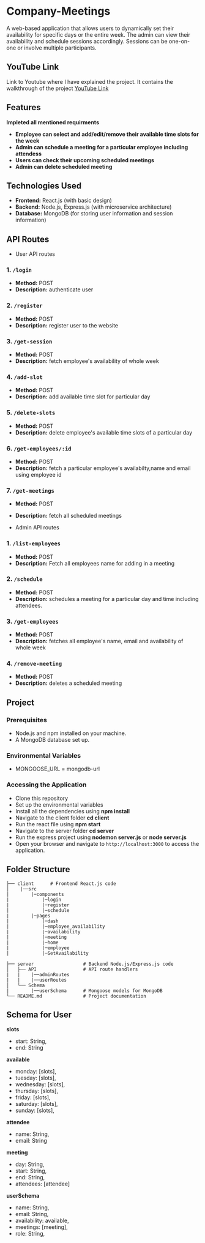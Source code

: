 # Company-Meetings

A web-based application that allows users to dynamically set their availability for specific days or the entire week. The admin can view their availability and schedule sessions accordingly. Sessions can be one-on-one or involve multiple participants.

## YouTube Link

Link to Youtube where I have explained the project. It contains the walkthrough of the project
[YouTube Link](https://youtu.be/mIa7glIovfE)

## Features

**Impleted all mentioned requirments**

- **Employee can select and add/edit/remove their available time slots for the week**
- **Admin can schedule a meeting for a particular employee including attendess**
- **Users can check their upcoming scheduled meetings**
- **Admin can delete scheduled meeting**

## Technologies Used

- **Frontend:** React.js (with basic design)
- **Backend:** Node.js, Express.js (with microservice architecture)
- **Database:** MongoDB (for storing user information and session information)

## API Routes

- User API routes

### 1. `/login`
- **Method:** POST
- **Description:** authenticate user

### 2. `/register`
- **Method:** POST
- **Description:** register user to the website

### 3. `/get-session`
- **Method:** POST
- **Description:** fetch employee's availability of whole week

### 4. `/add-slot`
- **Method:** POST
- **Description:** add available time slot for particular day

### 5. `/delete-slots`
- **Method:** POST
- **Description:** delete employee's available time slots of a particular day

### 6. `/get-employees/:id`
- **Method:** POST
- **Description:** fetch a particular employee's availabilty,name and email using employee id

### 7. `/get-meetings`
- **Method:** POST
- **Description:** fetch all scheduled meetings

- Admin API routes

### 1. `/list-employees`
- **Method:** POST
- **Description:** Fetch all employees name for adding in a meeting

### 2. `/schedule`
- **Method:** POST
- **Description:** schedules a meeting for a particular day and time including attendees.

### 3. `/get-employees`
- **Method:** POST
- **Description:** fetches all employee's name, email and availability of whole week

### 4. `/remove-meeting`
- **Method:** POST
- **Description:** deletes a scheduled meeting

## Project

### Prerequisites

- Node.js and npm installed on your machine.
- A MongoDB database set up.

### Environmental Variables

- MONGOOSE_URL = mongodb-url

### Accessing the Application

- Clone this repository
- Set up the environmental variables
- Install all the dependencies using **npm install**
- Navigate to the client folder **cd client**
- Run the react file using **npm start**
- Navigate to the server folder **cd server**
- Run the express project using **nodemon server.js** or **node server.js**
- Open your browser and navigate to `http://localhost:3000` to access the application.

## Folder Structure

```plaintext
├── client      # Frontend React.js code
│    |──src 
|        |─components
|            |─login
|            |─register
|            |─schedule
|        |─pages
|            |─dash
|            |─employee_availability
|            |─availability
|            |─meeting
|            |─home
|            |─employee
|            |─SetAvailability
            
├── server                  # Backend Node.js/Express.js code
│   ├── API                 # API route handlers
|   |    |──adminRoutes
|   |    |──userRoutes
│   └── Schema
|        |──userSchema      # Mongoose models for MongoDB
└── README.md               # Project documentation
```
## Schema for User

**slots**
- start: String,
- end: String


**available**
- monday: [slots],
- tuesday: [slots],
- wednesday: [slots],
- thursday: [slots],
- friday: [slots],
- saturday: [slots],
- sunday: [slots],

**attendee**
- name: String,
- email: String

**meeting**
- day: String,
- start: String,
- end: String,
- attendees: [attendee]

**userSchema**
- name: String,
- email: String,
- availability: available,
- meetings: [meeting],
- role: String,

